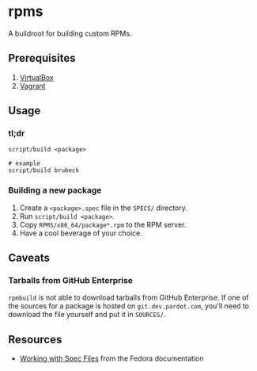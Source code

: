 # rpms

A buildroot for building custom RPMs.

## Prerequisites

1. [VirtualBox](https://www.virtualbox.org/wiki/Downloads)
1. [Vagrant](https://www.vagrantup.com/downloads.html)

## Usage

### tl;dr

```
script/build <package>

# example
script/build brubeck
```

### Building a new package

1. Create a `<package>.spec` file in the `SPECS/` directory.
1. Run `script/build <package>`.
1. Copy `RPMS/x86_64/package*.rpm` to the RPM server.
1. Have a cool beverage of your choice.

## Caveats

### Tarballs from GitHub Enterprise

`rpmbuild` is not able to download tarballs from GitHub Enterprise. If one of the sources for a package is hosted on `git.dev.pardot.com`, you'll need to download the file yourself and put it in `SOURCES/`.

## Resources

* [Working with Spec Files](https://docs.fedoraproject.org/en-US/Fedora_Draft_Documentation/0.1/html/RPM_Guide/ch-specfiles.html) from the Fedora documentation
